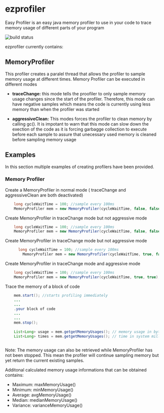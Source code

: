 # ezprofiler
Easy Profiler is an easy java memory profiler to use in your code to trace memory usage of different parts of your program

![build status](https://travis-ci.org/salimm/ezprofiler.svg?branch=master)

ezprofiler currently contains:

## MemoryProfiler
  This profiler creates a paralel thread that allows the profiler to sample memory usage at different times. Memory Profiler can be executed in different modes
* **traceChange:** this mode tells the proofiler to only sample memory usage changes since the start of the profiler. Therefore, this mode can have negative samples which means the code is currently using less memory than when the profiler was started

* **aggressiveClean:** This modes forces the profiler to clean memory by calling gc(). It is impotant to warn that this mode can slow down the exection of the code as it is forcing garbagge collection to execute before each sample to assure that unecessary used memory is cleaned before sampling memory usage

## Examples
In this section multiple examples of creating profilers have been provided.

### Memory Profiler

Create a MemoryProfiler in normal mode ( traceChange and aggressiveClean are both deactivated)
```java
    long cycleWaitTime = 100; //sample every 100ms
    MemoryProfiler mem = new MemoryProfiler(cycleWaitTime, false, false);
```


Create MemoryProfiler in traceChange mode but not aggressive mode
```java
    long cycleWaitTime = 100; //sample every 100ms
    MemoryProfiler mem = new MemoryProfiler(cycleWaitTime, false, false);
```

Create MemoryProfiler in traceChange mode but not aggressive mode
```java
      long cycleWaitTime = 100; //sample every 100ms
  		MemoryProfiler mem = new MemoryProfiler(cycleWaitTime, true, false);
```


Create MemoryProfiler in traceChange mode and  aggressive mode
```java
    long cycleWaitTime = 100; //sample every 100ms
    MemoryProfiler mem = new MemoryProfiler(cycleWaitTime, true, true);
```


Trace the memory of a block of code
```java
    mem.start(); //starts profiling immediately
    ...
    ...
    .your block of code
    ...
    ...
    mem.stop();
    
    List<Long> usage = mem.getgetMemoryUsages(); // memory usage in bytes at every sample
    List<Long> times = mem.getgetMemoryUsages(); // time in system milliseconds of each sample
    
```

Note: The memory usage can also be retrieved while MemoryProfiler has not been stopped. This mean the profiler will continue sampling memory but yet return the current existing samples.


Additonal calculated memory usage informations that can be obtained contains:
* Maximum: maxMemoryUsage()
* Minimum: minMemoryUsage()
* Average: avgMemoryUsage()
* Median: medianMemoryUsage()
* Variance: varianceMemoryUsage()

